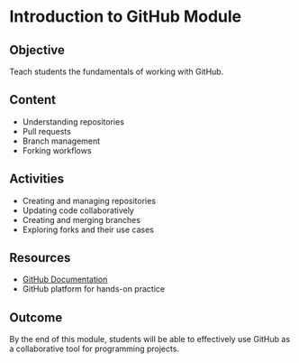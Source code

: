 # Introduction to GitHub Module

## Objective
Teach students the fundamentals of working with GitHub.

## Content
- Understanding repositories
- Pull requests
- Branch management
- Forking workflows

## Activities
- Creating and managing repositories
- Updating code collaboratively
- Creating and merging branches
- Exploring forks and their use cases

## Resources
- [GitHub Documentation](https://docs.github.com/)
- GitHub platform for hands-on practice

## Outcome
By the end of this module, students will be able to effectively use GitHub as a collaborative tool for programming projects.

